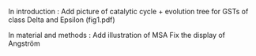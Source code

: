 In introduction :
Add picture of catalytic cycle + evolution tree for GSTs of class Delta and Epsilon (fig1.pdf)

In material and methods :
Add illustration of MSA
Fix the display of Angström

